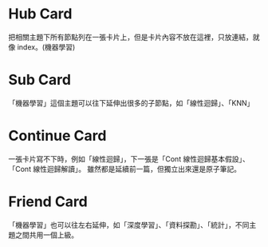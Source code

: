 # Hub Card
把相關主題下所有節點列在一張卡片上，但是卡片內容不放在這裡，只放連結，就像 index。(機器學習)

# Sub Card
「機器學習」這個主題可以往下延伸出很多的子節點，如「線性迴歸」、「KNN」

# Continue Card
一張卡片寫不下時，例如「線性迴歸」，下一張是「Cont 線性迴歸基本假設」、「Cont 線性迴歸解讀」。 雖然都是延續前一篇，但獨立出來還是原子筆記。

# Friend Card
「機器學習」也可以往左右延伸，如「深度學習」、「資料探勘」、「統計」，不同主題之間共用一個上級。